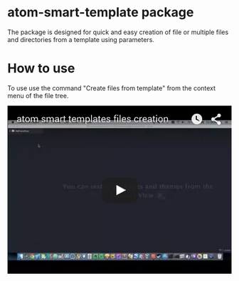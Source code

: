 # atom-smart-template package

The package is designed for quick and easy creation of file or multiple files and directories from a template using parameters.

# How to use
To use use the command "Create files from template" from the context menu of the file tree.

[![ScreenShot](assets/atom-smart-templates-files-creation-yt.png)](http://www.youtube.com/watch?v=jfm30wRNL1o)
